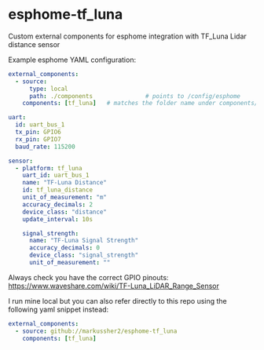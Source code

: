 # esphome-tf_luna
Custom external components for esphome integration with TF_Luna Lidar distance sensor

Example esphome YAML configuration:
```yaml
external_components:
  - source:
      type: local
      path: ./components               # points to /config/esphome
    components: [tf_luna]   # matches the folder name under components/

uart:
  id: uart_bus_1
  tx_pin: GPIO6
  rx_pin: GPIO7
  baud_rate: 115200  

sensor:
  - platform: tf_luna
    uart_id: uart_bus_1
    name: "TF-Luna Distance"
    id: tf_luna_distance
    unit_of_measurement: "m"
    accuracy_decimals: 2
    device_class: "distance"
    update_interval: 10s

    signal_strength:
      name: "TF-Luna Signal Strength"
      accuracy_decimals: 0
      device_class: "signal_strength"
      unit_of_measurement: ""
```
Always check you have the correct GPIO pinouts:
https://www.waveshare.com/wiki/TF-Luna_LiDAR_Range_Sensor

I run mine local but you can also refer directly to this repo using the following yaml snippet instead:
```yaml
external_components:
  - source: github://markussher2/esphome-tf_luna
    components: [tf_luna]
